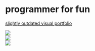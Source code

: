 # programmer for fun

[slightly outdated visual portfolio](https://niooi.sh/portfolio)

![](https://github-readme-stats.vercel.app/api?username=niooii&theme=highcontrast&hide_border=false&include_all_commits=true&count_private=true&hide_rank=true)<br/>
![](https://github-readme-streak-stats.herokuapp.com/?user=niooii&theme=highcontrast&hide_border=false)<br/>
![](https://github-readme-stats.vercel.app/api/top-langs/?username=niooii&theme=highcontrast&hide_border=false&include_all_commits=false&count_private=false&layout=compact)
